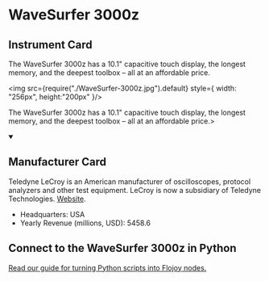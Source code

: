 
# WaveSurfer 3000z

## Instrument Card

<div className="flex">

<div>

The WaveSurfer 3000z has a 10.1" capacitive touch display, the longest memory, and the deepest toolbox – all at an affordable price.

</div>

<img src={require("./WaveSurfer-3000z.jpg").default} style={ width: "256px", height:"200px" }/>

</div>

The WaveSurfer 3000z has a 10.1" capacitive touch display, the longest memory, and the deepest toolbox – all at an affordable price.>

<details open>
<summary><h2>Manufacturer Card</h2></summary>

Teledyne LeCroy is an American manufacturer of oscilloscopes, protocol analyzers and other test equipment. LeCroy is now a subsidiary of Teledyne Technologies. <a href="https://www.teledynelecroy.com/">Website</a>.

<ul>
  <li>Headquarters: USA</li>
  <li>Yearly Revenue (millions, USD): 5458.6</li>
</ul>
</details>

## Connect to the WaveSurfer 3000z in Python

[Read our guide for turning Python scripts into Flojoy nodes.](https://docs.flojoy.ai/custom-nodes/creating-custom-node/)


